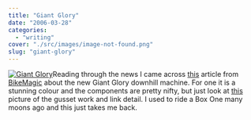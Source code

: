 ```yaml
---
title: "Giant Glory"
date: "2006-03-28"
categories: 
  - "writing"
cover: "./src/images/image-not-found.png"
slug: "giant-glory"
---
```


[![Giant Glory](/images/119490169_84114fb34d_m.jpg)](http://www.flickr.com/photos/funkylarma/119490169/ "Photo Sharing")Reading through the news I came across [this](http://www.bikemagic.com/news/article.asp?UAN=4680&v=1) article from [BikeMagic](http://www.bikemagic.com/) about the new Giant Glory downhill machine. For one it is a stunning colour and the components are pretty nifty, but just look at [this](http://www.bikemagic.com/news/images/giant06_glory_link_hi.jpg) picture of the gusset work and link detail. I used to ride a Box One many moons ago and this just takes me back.
